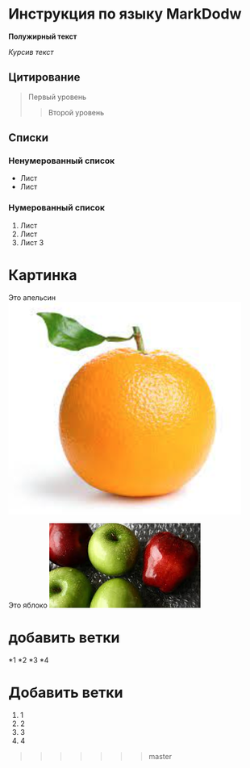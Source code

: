 # Инструкция по языку MarkDodw

**Полужирный текст**

*Курсив текст* 

## Цитирование
>Первый уровень
>> Второй уровень

## Списки
### Ненумерованный список
* Лист
* Лист

### Нумерованный список
1. Лист
2. Лист
3. Лист 3


# Картинка
Это апельсин
![Апельсин](orange.png)

Это яблоко
![Яблоко](apple.jpg)

# добавить ветки
*1
*2
*3
*4

# Добавить ветки
1. 1
2. 2
3. 3
4. 4
>>>>>>> master
